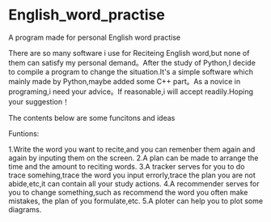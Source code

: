 # English_word_practise
A program made for personal English word practise

There are so many software i use for Reciteing English word,but none of them can satisfy my personal demand。After the study of Python,I decide to compile a program to change the situation.It's a simple software which mainly made by Python,maybe added some C++ part。As a novice in programing,i need your advice。If reasonable,i will accept readily.Hoping your suggestion！

The contents below are some funcitons and  ideas

Funtions:

1.Write the word you want to recite,and you can remenber them again and again by inputing them on the screen.
2.A plan can be made to arrange the time and the amount to reciting words.
3.A tracker serves for you to do trace somehing,trace the word you input errorly,trace the plan you are not abide,etc,it can contain all your study actions.
4.A recommender serves for you to change something,such as recommend the word you often make mistakes, the plan of you formulate,etc.
5.A ploter can help you to plot some diagrams.
